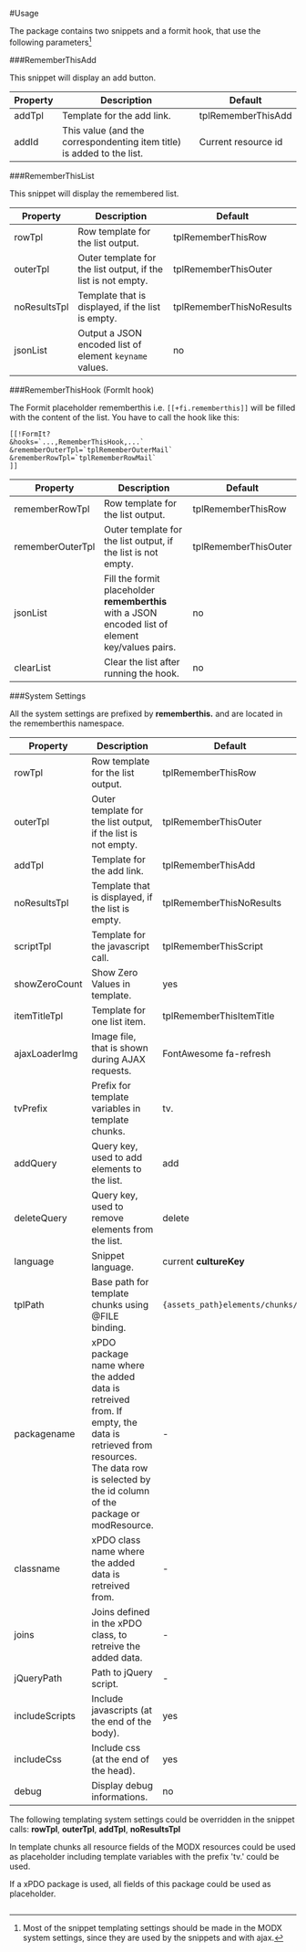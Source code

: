 #Usage

The package contains two snippets and a formit hook, that use the following parameters[^1]

[^1]: Most of the snippet templating settings should be made in the MODX system settings, since they are used by the snippets and with ajax.

###RememberThisAdd

This snippet will display an add button.

Property | Description | Default
-------- | ----------- | -------
addTpl | Template for the add link. | tplRememberThisAdd
addId | This value (and the correspondenting item title) is added to the list. | Current resource id

###RememberThisList

This snippet will display the remembered list.

Property | Description | Default
-------- | ----------- | -------
rowTpl | Row template for the list output. | tplRememberThisRow
outerTpl | Outer template for the list output, if the list is not empty. | tplRememberThisOuter
noResultsTpl | Template that is displayed, if the list is empty. | tplRememberThisNoResults
jsonList | Output a JSON encoded list of element `keyname` values. | no 

###RememberThisHook (FormIt hook)

The Formit placeholder rememberthis i.e. `[[+fi.rememberthis]]` will be filled with the content of the list. You have to call the hook like this: 

```
[[!FormIt?
&hooks=`...,RememberThisHook,...`
&rememberOuterTpl=`tplRememberOuterMail`
&rememberRowTpl=`tplRememberRowMail`
]]
```

Property | Description | Default
-------- | ----------- | -------
rememberRowTpl | Row template for the list output. | tplRememberThisRow
rememberOuterTpl | Outer template for the list output, if the list is not empty. | tplRememberThisOuter
jsonList | Fill the formit placeholder **rememberthis** with a JSON encoded list of element key/values pairs. | no 
clearList | Clear the list after running the hook. | no

###System Settings

All the system settings are prefixed by **rememberthis.** and are located in the rememberthis namespace.

Property | Description | Default
---- | ----------- | -------
rowTpl | Row template for the list output. | tplRememberThisRow
outerTpl | Outer template for the list output, if the list is not empty. | tplRememberThisOuter
addTpl | Template for the add link. | tplRememberThisAdd
noResultsTpl | Template that is displayed, if the list is empty. | tplRememberThisNoResults
scriptTpl | Template for the javascript call. | tplRememberThisScript
showZeroCount | Show Zero Values in template. | yes
itemTitleTpl | Template for one list item. | tplRememberThisItemTitle
ajaxLoaderImg | Image file, that is shown during AJAX requests. | FontAwesome fa-refresh
tvPrefix | Prefix for template variables in template chunks. | tv.
addQuery | Query key, used to add elements to the list. | add
deleteQuery | Query key, used to remove elements from the list. | delete
language | Snippet language. | current **cultureKey**
tplPath | Base path for template chunks using @FILE binding. | `{assets_path}elements/chunks/`
packagename | xPDO package name where the added data is retreived from. If empty, the data is retrieved from resources. The data row is selected by the id column of the package or modResource. | -
classname | xPDO class name where the added data is retreived from. | -
joins | Joins defined in the xPDO class, to retreive the added data. | -
jQueryPath | Path to jQuery script. | -
includeScripts | Include javascripts (at the end of the body). | yes
includeCss | Include css (at the end of the head). | yes
debug | Display debug informations. | no

The following templating system settings could be overridden in the snippet calls:
**rowTpl**, **outerTpl**, **addTpl**, **noResultsTpl**

In template chunks all resource fields of the MODX resources could be used as placeholder including template variables with the prefix 'tv.' could be used. 

If a xPDO package is used, all fields of this package could be used as placeholder.


<!-- Piwik -->
<script type="text/javascript">
  var _paq = _paq || [];
  _paq.push(['trackPageView']);
  _paq.push(['enableLinkTracking']);
  (function() {
    var u="//piwik.partout.info/";
    _paq.push(['setTrackerUrl', u+'piwik.php']);
    _paq.push(['setSiteId', 18]);
    var d=document, g=d.createElement('script'), s=d.getElementsByTagName('script')[0];
    g.type='text/javascript'; g.async=true; g.defer=true; g.src=u+'piwik.js'; s.parentNode.insertBefore(g,s);
  })();
</script>
<noscript><p><img src="//piwik.partout.info/piwik.php?idsite=18" style="border:0;" alt="" /></p></noscript>
<!-- End Piwik Code -->
